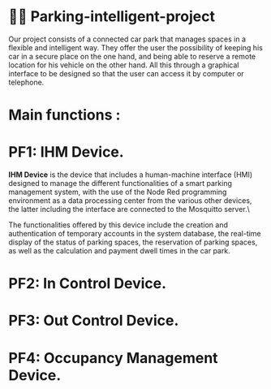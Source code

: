 # 👋🎲 Parking-intelligent-project
Our project consists of a connected car park that manages spaces in a flexible and intelligent way. They offer the user the possibility of keeping his car in a secure place on the one hand, and being able to reserve a remote location for his vehicle on the other hand. All this through a graphical interface to be designed so that the user can access it by computer or telephone.

# Main functions :
# PF1: IHM Device.
**IHM Device** is the device that includes a human-machine interface (HMI) designed to manage the different functionalities of a smart parking management system, with the use of the Node Red programming environment as a data processing center from the various other devices, the latter including the interface are connected to the Mosquitto server.\\

The functionalities offered by this device include the creation and authentication of temporary accounts in the system database, the real-time display of the status of parking spaces, the reservation of parking spaces, as well as the calculation and payment dwell times in the car park.


# PF2: In Control Device.
# PF3: Out Control Device.
# PF4: Occupancy Management Device.

